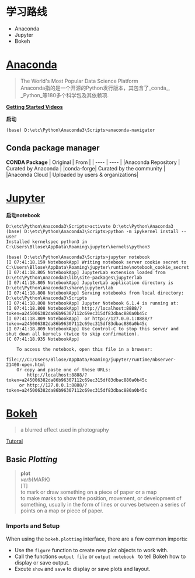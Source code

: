 # 学习路线
- Anaconda
- Jupyter
- Bokeh


# [Anaconda](https://www.anaconda.com/)
> The World's Most Popular Data Science Platform  
Anaconda指的是一个开源的Python发行版本，其包含了_conda_, _Python_等180多个科学包及其依赖项.

**[Getting Started Videos](https://anaconda.cloud/tutorials/getting-started-with-anaconda-individual-edition?source=download)**

**启动**
```
(base) D:\etc\Python\Anaconda3\Scripts>anaconda-navigator
```  

## Conda package manager
**CONDA Package**
| Original | From |
| ---- | ----  |
|Anaconda Repository | Curated by Anaconda |
|conda-forge| Curated by the community |
|Anaconda Cloud | Uploaded by users & organizations|



# [Jupyter](https://jupyter.org/)

**启动notebook**
``` CMD
D:\etc\Python\Anaconda3\Scripts>activate D:\etc\Python\Anaconda3   
(base) D:\etc\Python\Anaconda3\Scripts>python -m ipykernel install --user  
Installed kernelspec python3 in C:\Users\Bllose\AppData\Roaming\jupyter\kernels\python3

(base) D:\etc\Python\Anaconda3\Scripts>jupyter notebook
[I 07:41:18.159 NotebookApp] Writing notebook server cookie secret to C:\Users\Bllose\AppData\Roaming\jupyter\runtime\notebook_cookie_secret
[I 07:41:18.805 NotebookApp] JupyterLab extension loaded from D:\etc\Python\Anaconda3\lib\site-packages\jupyterlab
[I 07:41:18.805 NotebookApp] JupyterLab application directory is D:\etc\Python\Anaconda3\share\jupyter\lab
[I 07:41:18.808 NotebookApp] Serving notebooks from local directory: D:\etc\Python\Anaconda3\Scripts
[I 07:41:18.808 NotebookApp] Jupyter Notebook 6.1.4 is running at:
[I 07:41:18.808 NotebookApp] http://localhost:8888/?token=a245006382da86b96307112c69ec315df83dbac880a0b45c
[I 07:41:18.809 NotebookApp]  or http://127.0.0.1:8888/?token=a245006382da86b96307112c69ec315df83dbac880a0b45c
[I 07:41:18.809 NotebookApp] Use Control-C to stop this server and shut down all kernels (twice to skip confirmation).
[C 07:41:18.935 NotebookApp]

    To access the notebook, open this file in a browser:
        file:///C:/Users/Bllose/AppData/Roaming/jupyter/runtime/nbserver-21400-open.html
    Or copy and paste one of these URLs:
        http://localhost:8888/?token=a245006382da86b96307112c69ec315df83dbac880a0b45c
     or http://127.0.0.1:8888/?token=a245006382da86b96307112c69ec315df83dbac880a0b45c
```


# [Bokeh](https://bokeh.org/)
> a blurred effect used in photography  
> 
[Tutoral](https://hub.gke2.mybinder.org/user/bokeh-bokeh-notebooks-x9dz64d4/notebooks/tutorial/00%20-%20Introduction%20and%20Setup.ipynb)
## Basic _Plotting_  
> **plot**  
> _verb_(MARK)  
> \[T\]  
> to mark or draw something on a piece of paper or a map  
> to make marks to show the position, movement, or development of something, usually in the form of lines or curves between a series of points on a map or piece of paper.  

### Imports and Setup
When using the ``` bokeh.plotting ``` interface, there are a few common imports:
- Use the ``` figure ``` function to create new plot objects to work with.
- Call the functions ``` output file ``` or ```output notebook ``` to tell Bokeh how to display or save output.
- Excute ``` show ``` and ``` save ``` to display or save plots and layout.
